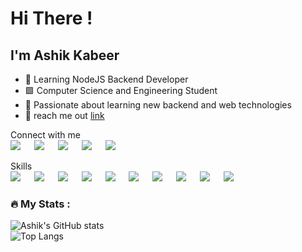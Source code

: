 # Hi There !
## I'm Ashik Kabeer
- 🌟 Learning NodeJS Backend Developer
- 🟩 Computer Science and Engineering Student
- 📸 Passionate about learning new backend and web technologies
- 📰 reach me out <a href = "mailto:ashikkabeer17@gmail.com">link</a>

<p>Connect with me
<br>	
<a target="_blank" href="https://twitter.com/_ashikkabeer"><img src="https://img.shields.io/badge/Twitter-1DA1F2?style=for-the-badge&logo=twitter&logoColor=white"></img></a>
&emsp;
<a target="_blank" href="https://www.linkedin.com/in/ashik-kabeer/"
><img src="https://img.shields.io/badge/LinkedIn-0077B5?style=for-the-badge&logo=linkedin&logoColor=white"></img></a>
&emsp;
<a target="_blank" href="https://www.instagram.com/ashik.kabeer/"><img src="https://img.shields.io/badge/Instagram-E4405F?style=for-the-badge&logo=instagram&logoColor=white"></img></a>
&emsp;
<a target="_blank" href="https://linktr.ee/ashikkabeer"><img src="https://img.shields.io/badge/linktree-39E09B?style=for-the-badge&logo=linktree&logoColor=white"></img></a>
&emsp;
<a target="_blank" href="https://hashnode.com/@ashikkabeer"><img src="https://img.shields.io/badge/Hashnode-2962FF?style=for-the-badge&logo=hashnode&logoColor=white"></img></a>
&emsp;
<br>
</p>


<p>Skills
<br>	
<a target="_blank"><img src="hhttps://img.shields.io/badge/HTML5-E34F26?style=for-the-badge&logo=html5&logoColor=white"></img></a>
&emsp;
<a target="_blank" href="https://www.javascript.com/"
><img src="https://img.shields.io/badge/JavaScript-323330?style=for-the-badge&logo=javascript&logoColor=F7DF1E"></img></a>
&emsp;
<a target="_blank" href="https://nodejs.org/"><img src="https://img.shields.io/badge/Node.js-43853D?style=for-the-badge&logo=node.js&logoColor=white"></img></a>
&emsp;
<a target="_blank" href="https://expressjs.com/"><img src="https://img.shields.io/badge/Express.js-404D59?style=for-the-badge"></img></a>
&emsp;
<a target="_blank" href="https://www.mongodb.com/"><img src="https://img.shields.io/badge/MongoDB-4EA94B?style=for-the-badge&logo=mongodb&logoColor=white"></img></a>
&emsp;
<a target="_blank" href="https://www.java.com/en/"><img src="https://img.shields.io/badge/Java-ED8B00?style=for-the-badge&logo=java&logoColor=white"></img></a>
&emsp;
<a target="_blank"><img src="https://img.shields.io/badge/Linux-FCC624?style=for-the-badge&logo=linux&logoColor=black"></img></a>
&emsp;
<a target="_blank" href="https://code.visualstudio.com/"><img src="https://img.shields.io/badge/Visual_Studio_Code-0078D4?style=for-the-badge&logo=visual%20studio%20code&logoColor=white"></img></a>
&emsp;
<a target="_blank" href="https://www.jetbrains.com/webstorm/"><img src="https://img.shields.io/badge/WebStorm-000000?style=for-the-badge&logo=WebStorm&logoColor=white"></img></a>
&emsp;
<a target="_blank" href="https://git-scm.com/"><img src="	https://img.shields.io/badge/GIT-E44C30?style=for-the-badge&logo=git&logoColor=white"></img></a>
&emsp;
<br>
</p>


### :fire: My Stats :
![Ashik's GitHub stats](https://github-readme-stats.vercel.app/api?username=ashikkabeer)
<br>
![Top Langs](https://github-readme-stats.vercel.app/api/top-langs/?username=ashikkabeer&layout=compact&theme=vision-friendly-dark)





  
  

